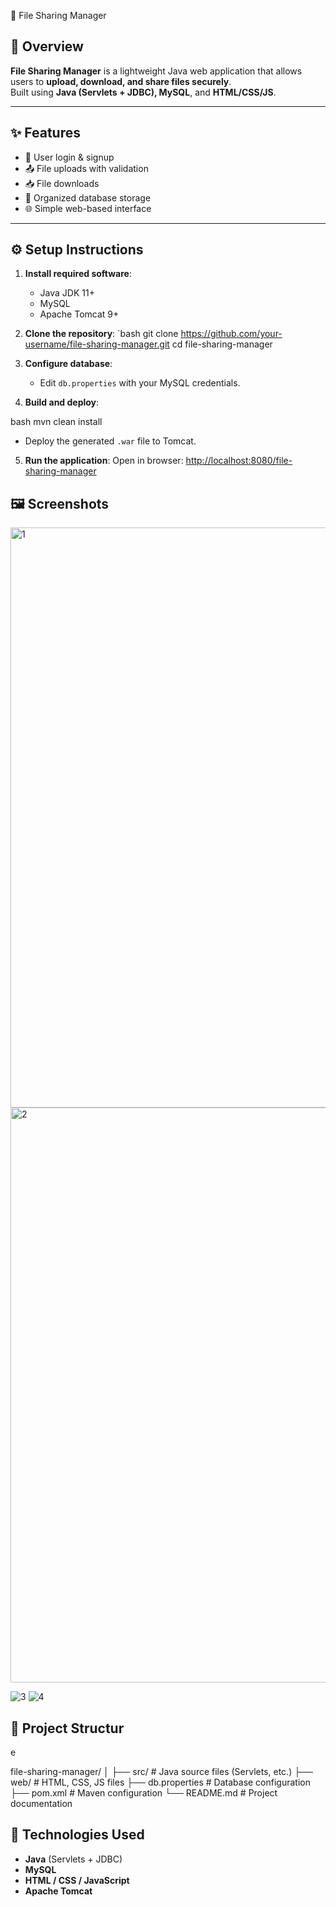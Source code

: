  📁 File Sharing Manager

## 🚀 Overview
**File Sharing Manager** is a lightweight Java web application that allows users to **upload, download, and share files securely**.  
Built using **Java (Servlets + JDBC), MySQL**, and **HTML/CSS/JS**.

---

## ✨ Features
- 🔐 User login & signup  
- 📤 File uploads with validation  
- 📥 File downloads  
- 📂 Organized database storage  
- 🌐 Simple web-based interface  

---

## ⚙️ Setup Instructions

1. **Install required software**:  
   - Java JDK 11+  
   - MySQL  
   - Apache Tomcat 9+  

2. **Clone the repository**:
 `bash
   git clone https://github.com/your-username/file-sharing-manager.git
   cd file-sharing-manager


3. **Configure database**:

   * Edit `db.properties` with your MySQL credentials.

4. **Build and deploy**:

  bash
   mvn clean install
 

   * Deploy the generated `.war` file to Tomcat.

5. **Run the application**:
   Open in browser: [http://localhost:8080/file-sharing-manager](http://localhost:8080/file-sharing-manager)


## 🖼 Screenshots
<img width="1920" height="928" alt="1" src="https://github.com/user-attachments/assets/1a164629-ad94-49dd-a64d-da8d41522957" />
<img width="1919" height="920" alt="2" src="https://github.com/user-attachments/assets/6c9f32bc-b5fe-4ba0-a9d3-94fd65e01aea" />


![3](https://github.com/user-attachments/assets/9b44df94-fac4-4b6c-9c63-1738a79bb5ef)
![4](https://github.com/user-attachments/assets/7813f399-5b16-4cec-bbf1-d79321c4e89b)


## 📂 Project Structur
e


file-sharing-manager/
│
├── src/                     # Java source files (Servlets, etc.)
├── web/                     # HTML, CSS, JS files
├── db.properties            # Database configuration
├── pom.xml                  # Maven configuration
└── README.md                # Project documentation




## 📌 Technologies Used

* **Java** (Servlets + JDBC)
* **MySQL**
* **HTML / CSS / JavaScript**
* **Apache Tomcat**


